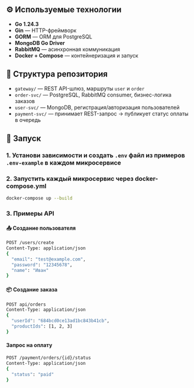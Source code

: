 ## ⚙️ Используемые технологии

- **Go 1.24.3**
- **Gin** — HTTP-фреймворк
- **GORM** — ORM для PostgreSQL
- **MongoDB Go Driver**
- **RabbitMQ** — асинхронная коммуникация
- **Docker + Compose** — контейнеризация и запуск

## 📁 Структура репозитория

- `gateway/` — REST API-шлюз, маршруты `user` и `order`
- `order-svc/` — PostgreSQL, RabbitMQ consumer, бизнес-логика заказов
- `user-svc/` — MongoDB, регистрация/авторизация пользователей
- `payment-svc/` — принимает REST-запрос → публикует статус оплаты в очередь

## 🚀 Запуск

### 1. Установи зависимости и создать `.env` файл из примеров `.env-example` в каждом микросервисе

### 2. Запустить каждый микросервис через docker-compose.yml

```bash
docker-compose up --build
```

### 3. Примеры API

#### 📤 Создание пользователя

```bash
POST /users/create
Content-Type: application/json
{
  "email": "test@example.com",
  "password": "12345678",
  "name": "Иван"
}
```

#### 📦 Создание заказа
```bash
POST api/orders
Content-Type: application/json
{
  "userId": "684bcd0ce13ad1bc843b41cb",
  "productIds": [1, 2, 3]
}
```


#### Запрос на оплату
```bash
POST /payment/orders/{id}/status
Content-Type: application/json
{
  "status": "paid"
}
```
